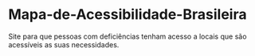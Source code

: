 # Mapa-de-Acessibilidade-Brasileira
Site para que pessoas com deficiências tenham acesso a locais que são acessíveis as suas necessidades.
